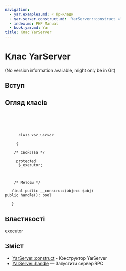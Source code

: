 ```yaml
---
navigation:
  - yar.examples.md: « Приклади
  - yar-server.construct.md: 'YarServer::construct »'
  - index.md: PHP Manual
  - book.yar.md: Yar
title: Клас YarServer
---
```

# Клас YarServer

(No version information available, might only be in Git)

## Вступ

## Огляд класів

```classsynopsis


    
    
     
      class Yar_Server
     
     {
    
    /* Свойства */
    
     protected
      $_executor;



    /* Методы */
    
   final public __construct(Object $obj)
public handle(): bool

   }
```

## Властивості

executor

## Зміст

-   [YarServer::construct](yar-server.construct.md) - Конструктор YarServer
-   [YarServer::handle](yar-server.handle.md) — Запустити сервер RPC
